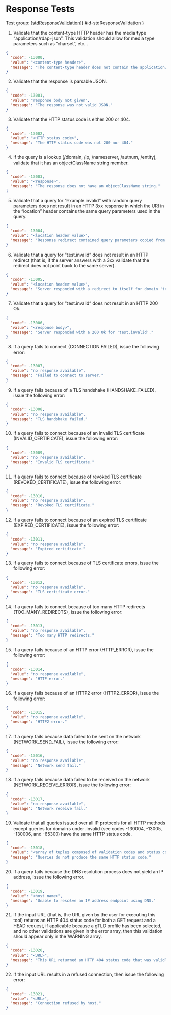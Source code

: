 # Response Tests

Test group: [[stdResponseValidation]](#id-stdResponseValidation){ #id-stdResponseValidation } 

1. Validate that the content-type HTTP header has the media type “application/rdap+json”. This validation should allow for media type parameters such as “charset”, etc…
```json
{
  "code": -13000,
  "value": "<content-type header>",
  "message": "The content-type header does not contain the application/rdap+json media type."
}
```
2. Validate that the response is parsable JSON.
```json
{
  "code": -13001,
  "value": "response body not given",
  "message": "The response was not valid JSON."
}
```
3. Validate that the HTTP status code is either 200 or 404.
```json
{
  "code": -13002,
  "value": "<HTTP status code>",
  "message": "The HTTP status code was not 200 nor 404."
}
```
4. If the query is a lookup (/domain, /ip, /nameserver, /autnum, /entity), validate that it has an objectClassName string member.
```json
{
  "code": -13003,
  "value": "<response>",
  "message": "The response does not have an objectClassName string."
}
```
5. Validate that a query for “example.invalid” with random query parameters does not result in an HTTP 3xx response in which the URI in the “location” header contains the same query parameters used in the query.
```json
{
  "code": -13004,
  "value": "<location header value>",
  "message": "Response redirect contained query parameters copied from the request."
}
```
6. Validate that a query for “test.invalid” does not result in an HTTP redirect (that is, if the server answers with a 3xx validate that the redirect does not point back to the same server).
```json
{
  "code": -13005,
  "value": "<location header value>",
  "message": "Server responded with a redirect to itself for domain 'test.invalid'."
}
```
7. Validate that a query for “test.invalid” does not result in an HTTP 200 Ok.
```json
{
  "code": -13006,
  "value": "<response body>",
  "message": "Server responded with a 200 Ok for 'test.invalid'."
}
```
8. If a query fails to connect (CONNECTION FAILED), issue the following error:
```json
{
  "code": -13007,
  "value": "no response available",
  "message": "Failed to connect to server."
}
```
9. If a query fails because of a TLS handshake (HANDSHAKE_FAILED), issue the following error:
```json
{
  "code": -13008,
  "value": "no response available",
  "message": "TLS handshake failed."
}
```
10. If a query fails to connect because of an invalid TLS certificate (INVALID_CERTIFICATE), issue the following error:
```json
{
  "code": -13009,
  "value": "no response available",
  "message": "Invalid TLS certificate."
}
```
11. If a query fails to connect because of revoked TLS certificate (REVOKED_CERTIFICATE), issue the following error:
```json
{
  "code": -13010,
  "value": "no response available",
  "message": "Revoked TLS certificate."
}
```
12. If a query fails to connect because of an expired TLS certificate (EXPIRED_CERTIFICATE), issue the following error:
```json
{
  "code": -13011,
  "value": "no response available",
  "message": "Expired certificate."
}
```
13. If a query fails to connect because of TLS certificate errors, issue the following error:
```json
{
  "code": -13012,
  "value": "no response available",
  "message": "TLS certificate error."
}
```
14. If a query fails to connect because of too many HTTP redirects (TOO_MANY_REDIRECTS), issue the following error:
```json
{
  "code": -13013,
  "value": "no response available",
  "message": "Too many HTTP redirects."
}
```
15. If a query fails because of an HTTP error (HTTP_ERROR), issue the following error:
```json
{
  "code": -13014,
  "value": "no response available",
  "message": "HTTP error."
}
```
16. If a query fails because of an HTTP2 error (HTTP2_ERROR), issue the following error:
```json
{
  "code": -13015,
  "value": "no response available",
  "message": "HTTP2 error."
}
```
17. If a query fails because data failed to be sent on the network (NETWORK_SEND_FAIL), issue the following error:
```json
{
  "code": -13016,
  "value": "no response available",
  "message": "Network send fail."
}
```
18. If a query fails because data failed to be received on the network (NETWORK_RECEIVE_ERROR), issue the following error:
```json
{
  "code": -13017,
  "value": "no response available",
  "message": "Network receive fail."
}
```
19. Validate that all queries issued over all IP protocols for all HTTP methods except queries for domains under .invalid (see codes -130004, -13005, -130006, and -65300) have the same HTTP status code.
```json
{
  "code": -13018,
  "value": "<array of tuples composed of validation codes and status code>",
  "message": "Queries do not produce the same HTTP status code."
}
```
20. If a query fails because the DNS resolution process does not yield an IP address, issue the following error.
```json
{
  "code": -13019,
  "value": "<host name>",
  "message": "Unable to resolve an IP address endpoint using DNS."
}
```
21. If the input URL (that is, the URL given by the user for executing this tool) returns an HTTP 404 status code for both a GET request and a HEAD request, if applicable because a gTLD profile has been selected, and no other validations are given in the error array, then this validation should appear only in the WARNING array.
```json
{
  "code": -13020,
  "value": "<URL>",
  "message": "This URL returned an HTTP 404 status code that was validly formed. If the provided URL does not reference a registered resource, then this warning may be ignored. If the provided URL does reference a registered resource, then this should be considered an error."
}
```
22. If the input URL results in a refused connection, then issue the following error:
```json
{
  "code": -13021,
  "value": "<URL>",
  "message": "Connection refused by host."
}
```

